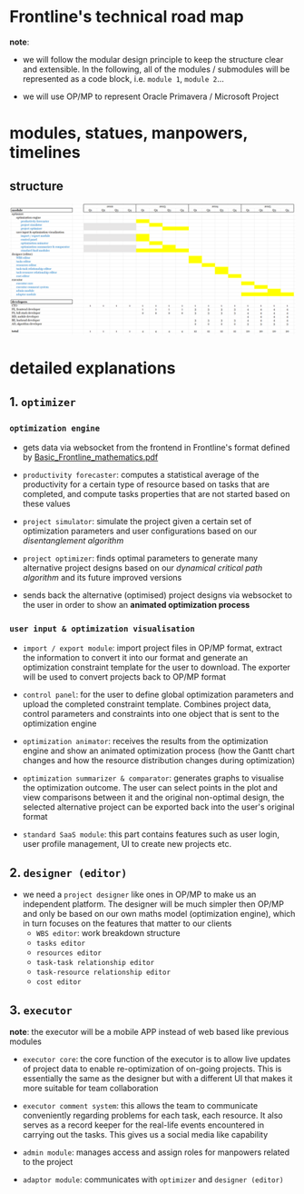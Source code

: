 

# Frontline's technical road map

**note**: 

- we will follow the modular design principle to keep the structure clear and extensible. In the following, all of the modules / submodules will be represented as a code block, i.e. `module 1`, `module 2`...

- we will use OP/MP to represent Oracle Primavera / Microsoft Project

# modules, statues, manpowers, timelines

## structure

![](./tech_roadmap.png)

# detailed explanations


## 1. `optimizer`

### `optimization engine`

- gets data via websocket from the frontend in Frontline's format defined by [Basic_Frontline_mathematics.pdf](https://github.com/Frontline-Industrial-Software/home/blob/main/Basic_Frontline_mathematics.pdf)

- `productivity forecaster`: computes a statistical average of the productivity for a certain type of resource based on tasks that are completed, and compute tasks properties that are not started based on these values
 
- `project simulator`: simulate the project given a certain set of optimization parameters and user configurations based on our *disentanglement algorithm*

- `project optimizer`: finds optimal parameters to generate many alternative project designs based on our *dynamical critical path algorithm* and its future improved versions

- sends back the alternative (optimised) project designs via websocket to the user in order to show an **animated optimization process**



### `user input & optimization visualisation`

- `import / export module`: import project files in OP/MP format, extract the information to convert it into our format and generate an optimization constraint template for the user to download. The exporter will be used to convert projects back to OP/MP format

- `control panel`: for the user to define global optimization parameters and upload the completed constraint template. Combines project data, control parameters and constraints into one object that is sent to the optimization engine

- `optimization animator`: receives the results from the optimization engine and show an animated optimization process (how the Gantt chart changes and how the resource distribution changes during optimization)

- `optimization summarizer & comparator`: generates graphs to visualise the optimization outcome. The user can select points in the plot and view comparisons between it and the original non-optimal design, the selected alternative project can be exported back into the user's original format

- `standard SaaS module`: this part contains features such as user login, user profile management, UI to create new projects etc.


## 2. `designer (editor)`

- we need a `project designer` like ones in OP/MP to make us an independent platform. The designer will be much simpler then OP/MP and only be based on our own maths model (optimization engine), which in turn focuses on the features that matter to our clients
    - `WBS editor`: work breakdown structure
    - `tasks editor`
    - `resources editor`
    - `task-task relationship editor`
    - `task-resource relationship editor`
    - `cost editor`

## 3. `executor`

**note**: the executor will be a mobile APP instead of web based like previous modules

- `executor core`: the core function of the executor is to allow live updates of project data to enable re-optimization of on-going projects. This is essentially the same as the designer but with a different UI that makes it more suitable for team collaboration

- `executor comment system`: this allows the team to communicate conveniently regarding problems for each task, each resource. It also serves as a record keeper for the real-life events encountered in carrying out the tasks. This gives us a social media like capability

- `admin module`: manages access and assign roles for manpowers related to the project

- `adaptor module`: communicates with `optimizer` and `designer (editor)`
